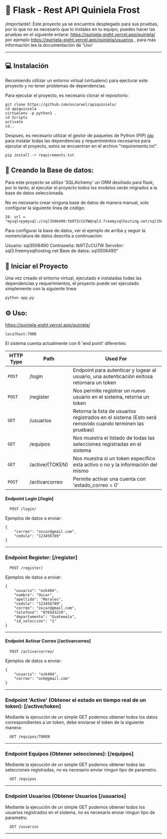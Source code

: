 # 🐍 Flask - Rest API Quiniela Frost


¡Importante!: Este proyecto ya se encuentra desplegado para sus pruebas, por lo que no es necesario que lo instales en tu equipo, puedes hacer las pruebas en el siguiente enlace:  https://quiniela-eight.vercel.app/quiniela/ por ejemplo https://quiniela-eight.vercel.app/quiniela/usuarios ,  para más información lee la documentación de 'Uso'

---
## 💻 Instalación

Recomiendo utilizar un entorno virtual (virtualenv) para ejecturar este proyecto y no tener problemas de dependencias.

Para ejecutar el proyecto, es necesario clonar el repositorio:

```
git clone https://github.com/oscarwol/apiquiniela/
cd apiquiniela
virtualenv -p python3 .
cd Scripts
activate
cd..
```

Despues, es necesario utilizar el gestor de paquetes de Python (PIP) [pip](https://pip.pypa.io/en/stable/) para instalar todas las dependencias y requerimientos necesarios para ejecutar el proyecto, estos se encuentran en el archivo "requirements.txt".

```
pip install -r requirements.txt
```

## 💾 Creando la Base de datos:
Para este proyecto se utilizo 'SQLAlchemy' un ORM desiñado para flask, por lo tanto; al ejecutar el proyecto todos los modelos serán migrados a la base de datos seleccionada.

No es necesario crear ninguna base de datos de manera manual, solo configurar la siguiente línea de código:

```
28. url = "mysql+pymysql://sql3506490:tb9TZcCU7W@sql3.freemysqlhosting.net/sql3506490"
```
Para configurar la base de datos, ver el ejemplo de arriba y seguir la nomenclatura de datos descrita a continuación:

Usuario: sql3506490
Contraseña: tb9TZcCU7W
Servidor: sql3.freemysqlhosting.net
Base de datos: sql3506490"


## 🚀 Iniciar el Proyecto
Una vez creado el entorno virtual, ejecutado e instaladas todas las dependencias y requerimientos, el proyecto puede ser ejecutado simplemente con la siguiente línea:
```
python app.py 
```


## ⚙️ Uso:
https://quiniela-eight.vercel.app/quiniela/
```
localhost:7000
```

El sistema cuenta actualmente con 6 'end point' diferentes: 

| HTTP Type | Path | Used For |
| --- | --- | --- |
| `POST` | /login | Endpoint para autenticar y logear al usuario, una autenticación exitosa retornara un token|
| `POST` | /register | Nos permite registrar un nuevo usuario en el sistema, retorna un token |
| `GET` | /usuarios | Retorna la lista de usuarios registrados en el sistema (Esto será removido cuando terminen las pruebas) |
| `GET` | /equipos | Nos muestra el listado de todas las selecciones registradas en el sistema |
| `GET` | /active/{TOKEN} | Nos muestra si un token específico esta activo o no y la información del mismo |
| `POST` | /activarcorreo | Permite activar una cuenta con 'estado_correo = 0' |



#### Endpoint Login [/login]
```http
  POST /login/
```

Ejemplos de datos a enviar:
```
{
    "correo": "oscar@gmail.com",
    "cedula": "123456789"
} 
```
---


### Endpoint Register: [/register]
```http
  POST /register/
```

Ejemplos de datos a enviar:
```
{
    "usuario": "ozk404",
    "nombre": "Oscar",
    "apellido": "Morales",
    "cedula": "123456789",
    "correo": "oscar@gmail.com",
    "telefono": "876543210",
    "departamento": "Guatemala",
    "id_seleccion": "1"
} 
```
---


#### Endpoint Activar Correo [/activarcorreo]
```http
  POST /activarcorreo/
```

Ejemplos de datos a enviar:
```
{
    "usuario": "ozk404",
    "correo": "ozk@gmail.com"
}
```
---



### Endpoint 'Active' (Obtener el estado en tiempo real de un token): [/active/token]
Mediante la ejecución de un simple GET podemos obtener todos los datos correspondientes a un token, debe enviarse el token de la siguiente manera:
```http
  GET /equipos/TOKEN
```
---


### Endpoint Equipos (Obtener selecciones): [/equipos]
Mediante la ejecución de un simple GET podemos obtener todos las selecciones registradas, no es necesario enviar ningun tipo de parametro.
```http
  GET /equipos
```
---

### Endpoint Usuarios (Obtener Usuarios [/usuarios]
Mediante la ejecución de un simple GET podemos obtener todos los usuarios registrados en el sistema, no es necesario enviar ningun tipo de parametro.

```http
  GET /usuarios
```

---

